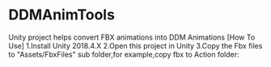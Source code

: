 # DDMAnimTools
Unity project helps convert FBX animations into DDM Animations
[How To Use]
1.Install Unity 2018.4.X
2.Open this project in Unity
3.Copy the Fbx files to "Assets/FbxFiles" sub folder,for example,copy fbx to Action folder:

